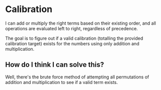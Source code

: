 # Calibration

I can add or multiply the right terms based on their existing order, and all operations are evaluated left to right, regardless of precedence.

The goal is to figure out if a valid calibration (totalling the provided calibration target) exists for the numbers using only addition and multiplication.

## How do I think I can solve this?

Well, there's the brute force method of attempting all permutations of addition and multiplication to see if a valid term exists. 
